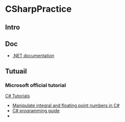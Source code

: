 # CSharpPractice
## Intro
## Doc
- [.NET documentation](https://docs.microsoft.com/en-us/dotnet/?view=netframework-4.8)
## Tutuail
### Microsoft official tutorial
[C# Tutorials](https://docs.microsoft.com/en-us/dotnet/csharp/tutorials/)

- [Manipulate integral and floating point numbers in C#](https://docs.microsoft.com/en-us/dotnet/csharp/tutorials/intro-to-csharp/numbers-in-csharp)
- [C# programming guide](https://docs.microsoft.com/zh-cn/dotnet/csharp/programming-guide/)
- 

